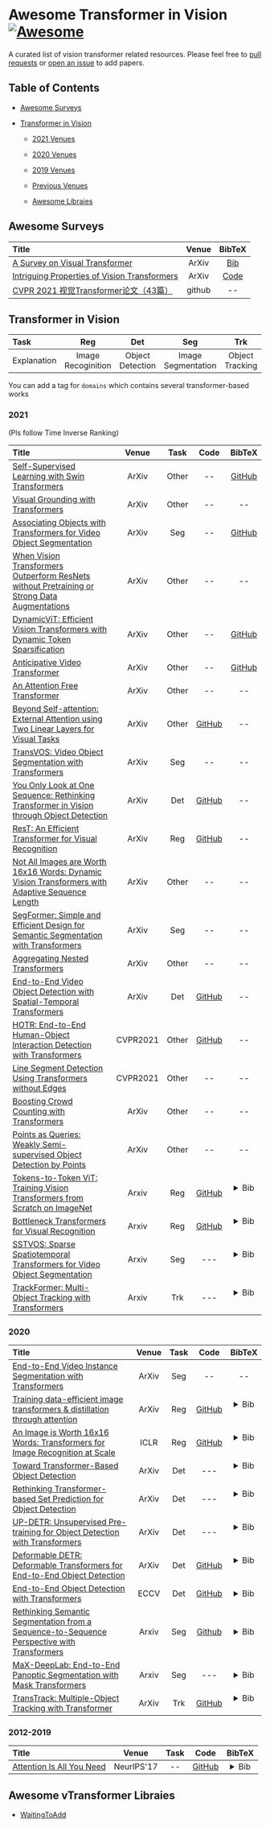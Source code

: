 # Awesome Transformer in Vision [![Awesome](https://awesome.re/badge.svg)](https://awesome.re)  
A curated list of vision transformer related resources. Please feel free to [pull requests](https://github.com/penghouwen/VisionTransformer/pulls) or [open an issue](https://github.com/penghouwen/VisionTransformer/issues) to add papers.


## Table of Contents

- [Awesome Surveys](#awesome-surveys)

- [Transformer in Vision](#transformer-in-vision)
  - [2021 Venues](#2021)
  - [2020 Venues](#2020)
  - [2019 Venues](#2019)
  - [Previous Venues](#2012-2018)
  
  - [Awesome Libraies](#awesome-surveys)

## Awesome Surveys

|  Title  |   Venue  |   BibTeX  |
|:--------|:--------:|:--------:|
| [A Survey on Visual Transformer](https://arxiv.org/pdf/2012.12556.pdf) | ArXiv | [Bib](https://scholar.googleusercontent.com/scholar.bib?q=info:Aj10Crv7DScJ:scholar.google.com/&output=citation&scisdr=CgUmooQTEM3KnAOogfQ:AAGBfm0AAAAAX_-tmfT1yhaAeO62lS61HGcSpcXSUqJ5&scisig=AAGBfm0AAAAAX_-tmQAIcm-VKBRqnb9iTs8Sghq-6ssB&scisf=4&ct=citation&cd=-1&hl=ja)
|[Intriguing Properties of Vision Transformers](https://arxiv.org/pdf/2105.10497.pdf)| ArXiv|[Code](https://github.com/Muzammal-Naseer/Intriguing-Properties-of-Vision-Transformers)|
|[CVPR 2021 视觉Transformer论文（43篇）](https://mp.weixin.qq.com/s/6G9vHSwURwlT2oH312Opww)| github|--|


## Transformer in Vision

|      Task   |        Reg       |       Det    |           Seg           |        Trk           |    Other   |
|:------------|:--------------:|:----------------------:|:-----------------------:|:----------------------:|:----------:|
| Explanation | Image Recoginition | Object Detection | Image Segmentation | Object Tracking | other types |

You can add a tag for `domains` which contains several transformer-based works

### 2021
(Pls follow Time Inverse Ranking)

|  Title  |   Venue  |  Task  |   Code   |  BibTeX  |
|:--------|:--------:|:--------:|:--------:|:--------:|
|[Self-Supervised Learning with Swin Transformers](https://arxiv.org/pdf/2105.04553.pdf)|ArXiv|Other|--|[GitHub](https://github.com/SwinTransformer/Transformer-SSL)|
|[Visual Grounding with Transformers](https://arxiv.org/pdf/2105.04281.pdf)|ArXiv|Other|--|--|
|[Associating Objects with Transformers for Video Object Segmentation](https://arxiv.org/pdf/2106.02638.pdf)|ArXiv|Seg|--|[GitHub](https://github.com/z-x-yang/AOT)|
|[When Vision Transformers Outperform ResNets without Pretraining or Strong Data Augmentations](https://arxiv.org/pdf/2106.01548.pdf)|ArXiv|Other|--|--|
|[DynamicViT: Efficient Vision Transformers with Dynamic Token Sparsification](https://arxiv.org/pdf/2106.02034.pdf)|ArXiv|Other|--|[GitHub](https://github.com/raoyongming/DynamicViT)|
|[Anticipative Video Transformer](https://arxiv.org/pdf/2106.02036.pdf)|ArXiv|Other|--|[GitHub](https://facebookresearch.github.io/AVT/)|
|[An Attention Free Transformer](https://arxiv.org/pdf/2105.14103.pdf)|ArXiv|Other|--|--|
|[Beyond Self-attention: External Attention using Two Linear Layers for Visual Tasks](https://arxiv.org/abs/2105.02358)|ArXiv|Other|[GitHub](https://github.com/MenghaoGuo/-EANet)|--|
|[TransVOS: Video Object Segmentation with Transformers](https://arxiv.org/pdf/2106.00588.pdf)|ArXiv|Seg|--|--|
|[You Only Look at One Sequence: Rethinking Transformer in Vision through Object Detection](https://arxiv.org/pdf/2106.00666.pdf)|ArXiv|Det|[GitHub](https://github.com/hustvl/YOLOS)|--|
|[ResT: An Efficient Transformer for Visual Recognition](https://arxiv.org/pdf/2105.13677.pdf)|ArXiv|Reg|[GitHub](https://github.com/wofmanaf/ResT)|--|
|[Not All Images are Worth 16x16 Words: Dynamic Vision Transformers with Adaptive Sequence Length](https://arxiv.org/pdf/2105.15075)|ArXiv|Other|--|--|
|[SegFormer: Simple and Efficient Design for Semantic Segmentation with Transformers](https://arxiv.org/pdf/2105.15203.pdf)|ArXiv|Seg|--|--|
|[Aggregating Nested Transformers](https://arxiv.org/pdf/2105.12723.pdf)|ArXiv|Other|--|--|
|[End-to-End Video Object Detection with Spatial-Temporal Transformers](https://arxiv.org/pdf/2105.10920.pdf)|ArXiv|Det|[GitHub](https://github.com/SJTU-LuHe/TransVOD)|--|
|[HOTR: End-to-End Human-Object Interaction Detection with Transformers](https://arxiv.org/pdf/2101.01909)|CVPR2021|Other|[GitHub](https://github.com/mlpc-ucsd/LETR)|--|
|[Line Segment Detection Using Transformers without Edges](https://arxiv.org/pdf/2104.13682.pdf)|CVPR2021|Other|--|--|
|[Boosting Crowd Counting with Transformers](https://arxiv.org/pdf/2105.10926.pdf)|ArXiv|Other|--|--|
|[Points as Queries: Weakly Semi-supervised Object Detection by Points](https://arxiv.org/pdf/2104.07434.pdf)|ArXiv|Other|--|--|
| [Tokens-to-Token ViT: Training Vision Transformers from Scratch on ImageNet](https://arxiv.org/abs/2101.11986) | Arxiv | Reg | [GitHub](https://github.com/yitu-opensource/T2T-ViT) | <details> <summary>Bib</summary> <p align="left">   </br> @article{yuan2021tokens, </br> title={Tokens-to-Token ViT: Training Vision Transformers from Scratch on ImageNet}, </br> author={Yuan, Li and Chen, Yunpeng and Wang, Tao and Yu, Weihao and Shi, Yujun and Tay, Francis EH and Feng, Jiashi and Yan, Shuicheng}, </br> journal={arXiv preprint arXiv:2101.11986}, </br> year={2021} </br> } </p></details> </br>
| [Bottleneck Transformers for Visual Recognition](https://arxiv.org/abs/2101.11605) | Arxiv | Reg | [GitHub](https://gist.github.com/aravindsrinivas/56359b79f0ce4449bcb04ab4b56a57a2) | <details> <summary>Bib</summary> <p align="left">   </br> @article{srinivas2021bottleneck, </br> title={Bottleneck Transformers for Visual Recognition}, </br> author={Srinivas, Aravind and Lin, Tsung-Yi and Parmar, Niki and Shlens, Jonathon and Abbeel, Pieter and Vaswani, Ashish}, </br> journal={arXiv preprint arXiv:2101.11605}, </br> year={2021} </br> } </p></details> </br>
| [SSTVOS: Sparse Spatiotemporal Transformers for Video Object Segmentation](https://arxiv.org/abs/2101.08833) | Arxiv | Seg | --- | <details> <summary>Bib</summary> <p align="left">   </br> @article{duke2021sstvos, </br> title={SSTVOS: Sparse Spatiotemporal Transformers for Video Object Segmentation}, </br> author={Duke, Brendan and Ahmed, Abdalla and Wolf, Christian and Aarabi, Parham and Taylor, Graham W}, </br> journal={arXiv preprint arXiv:2101.08833}, </br> year={2021} </br> } </p></details> </br>
| [TrackFormer: Multi-Object Tracking with Transformers](https://arxiv.org/abs/2101.02702) | Arxiv | Trk | --- | <details> <summary>Bib</summary> <p align="left">   </br> @article{meinhardt2021trackformer, </br> title={TrackFormer: Multi-Object Tracking with Transformers}, </br> author={Meinhardt, Tim and Kirillov, Alexander and Leal-Taixe, Laura and Feichtenhofer, Christoph}, </br> journal={arXiv preprint arXiv:2101.02702}, </br> year={2021} </br> } </p></details> </br>


### 2020

|  Title  |   Venue  |  Task  |   Code   |  BibTeX  |
|:--------|:--------:|:--------:|:--------:|:--------:|
|[End-to-End Video Instance Segmentation with Transformers](https://arxiv.org/pdf/2011.14503.pdf)|ArXiv|Seg|--|--|
| [Training data-efficient image transformers & distillation through attention](https://arxiv.org/abs/2012.12877) | ArXiv | Reg | [GitHub](https://github.com/facebookresearch/deit) | <details> <summary>Bib</summary> <p align="left">   </br> @article{touvron2020training, </br> title={Training data-efficient image transformers \& distillation through attention}, </br> author={Touvron, Hugo and Cord, Matthieu and Douze, Matthijs and Massa, Francisco and Sablayrolles, Alexandre and J{\'e}gou, Herv{\'e}}, </br> journal={arXiv preprint arXiv:2012.12877}, </br> year={2020} </br> } </br> </p></details> </br>
| [An Image is Worth 16x16 Words: Transformers for Image Recognition at Scale](https://arxiv.org/abs/2010.11929) | ICLR | Reg | [GitHub](https://github.com/google-research/vision_transformer) | <details> <summary>Bib</summary> <p align="left">   </br> @article{dosovitskiy2020image, </br> title={An image is worth 16x16 words: Transformers for image recognition at scale}, </br> author={Dosovitskiy, Alexey and Beyer, Lucas and Kolesnikov, Alexander and Weissenborn, Dirk and Zhai, Xiaohua and Unterthiner, Thomas and Dehghani, Mostafa and Minderer, Matthias and Heigold, Georg and Gelly, Sylvain and others}, </br> journal={arXiv preprint arXiv:2010.11929}, </br> year={2020} </br> } </p></details> </br>
| [Toward Transformer-Based Object Detection](https://arxiv.org/abs/2012.09958) | ArXiv | Det | --- | <details> <summary>Bib</summary> <p align="left"> </br> @article{beal2020toward, </br> title={Toward Transformer-Based Object Detection}, </br> author={Beal, Josh and Kim, Eric and Tzeng, Eric and Park, Dong Huk and Zhai, Andrew and Kislyuk, Dmitry}, </br> journal={arXiv preprint arXiv:2012.09958}, </br> year={2020} </br> } </p></details> </br>
| [Rethinking Transformer-based Set Prediction for Object Detection](https://arxiv.org/abs/2011.10881) | ArXiv | Det | --- | <details> <summary>Bib</summary> <p align="left">   </br> @article{sun2020rethinking, </br> title={Rethinking Transformer-based Set Prediction for Object Detection}, </br> author={Sun, Zhiqing and Cao, Shengcao and Yang, Yiming and Kitani, Kris}, </br> journal={arXiv preprint arXiv:2011.10881}, </br> year={2020} </br> } </p></details> </br>
| [UP-DETR: Unsupervised Pre-training for Object Detection with Transformers](https://arxiv.org/abs/2011.09094) | ArXiv | Det | --- | <details> <summary>Bib</summary> <p align="left">   </br> @article{dai2020up, </br> title={UP-DETR: Unsupervised Pre-training for Object Detection with Transformers}, </br> author={Dai, Zhigang and Cai, Bolun and Lin, Yugeng and Chen, Junying}, </br> journal={arXiv preprint arXiv:2011.09094}, </br> year={2020} </br> } </p></details> </br>
| [Deformable DETR: Deformable Transformers for End-to-End Object Detection](https://arxiv.org/abs/2010.04159) | ArXiv | Det | [ GitHub]( https://github.com/fundamentalvision/Deformable-DETR) | <details> <summary>Bib</summary> <p align="left">   </br> @article{zhu2020deformable, </br> title={Deformable DETR: Deformable Transformers for End-to-End Object Detection}, </br> author={Zhu, Xizhou and Su, Weijie and Lu, Lewei and Li, Bin and Wang, Xiaogang and Dai, Jifeng}, </br> journal={arXiv preprint arXiv:2010.04159}, </br> year={2020} </br> } </p></details> </br>
| [End-to-End Object Detection with Transformers](https://arxiv.org/abs/2005.12872) | ECCV | Det | [ GitHub]( https://github.com/facebookresearch/detr) | <details> <summary>Bib</summary> <p align="left">  article{zhu2020deformable, </br>  title={Deformable DETR: Deformable Transformers for End-to-End Object Detection}, </br>  author={Zhu, Xizhou and Su, Weijie and Lu, Lewei and Li, Bin and Wang, Xiaogang and Dai, Jifeng}, </br>  journal={arXiv preprint arXiv:2010.04159}, </br>   year={2020} </br> } </br> </p></details>  
| [Rethinking Semantic Segmentation from a Sequence-to-Sequence Perspective with Transformers](https://arxiv.org/abs/2012.15840) | Arxiv | Seg | [Github](https://github.com/fudan-zvg/SETR) | <details> <summary>Bib</summary> <p align="left">  @article{zheng2020rethinking, </br>  title={Rethinking Semantic Segmentation from a Sequence-to-Sequence Perspective with Transformers}, </br>   author={Zheng, Sixiao and Lu, Jiachen and Zhao, Hengshuang and Zhu, Xiatian and Luo, Zekun and Wang, Yabiao and Fu, Yanwei and Feng, Jianfeng and Xiang, Tao and Torr, Philip HS and others}, </br>   journal={arXiv preprint arXiv:2012.15840}, </br>   year={2020} </br> }  </br> </p></details>  
| [MaX-DeepLab: End-to-End Panoptic Segmentation with Mask Transformers](https://arxiv.org/abs/2012.00759) | Arxiv | Seg | --- | <details> <summary>Bib</summary> <p align="left">  @article{wang2020max, </br>  title={MaX-DeepLab: End-to-End Panoptic Segmentation with Mask Transformers}, </br>   author={Wang, Huiyu and Zhu, Yukun and Adam, Hartwig and Yuille, Alan and Chen, Liang-Chieh}, </br>   journal={arXiv preprint arXiv:2012.00759}, </br>   year={2020} </br> }  </br> </p></details>  
| [TransTrack: Multiple-Object Tracking with Transformer](https://arxiv.org/abs/2012.15460) | ArXiv | Trk | [GitHub](https://github.com/PeizeSun/TransTrack) | <details> <summary>Bib</summary> <p align="left">   </br> @article{sun2020transtrack, </br> title={TransTrack: Multiple-Object Tracking with Transformer}, </br> author={Sun, Peize and Jiang, Yi and Zhang, Rufeng and Xie, Enze and Cao, Jinkun and Hu, Xinting and Kong, Tao and Yuan, Zehuan and Wang, Changhu and Luo, Ping}, </br> journal={arXiv preprint arXiv:2012.15460}, </br> year={2020} </br> } </p></details> </br>



### 2012-2019

|  Title  |   Venue  |  Task  |   Code   |  BibTeX  |
|:--------|:--------:|:--------:|:--------:|:--------:|
| [Attention Is All You Need](https://papers.nips.cc/paper/2017/file/3f5ee243547dee91fbd053c1c4a845aa-Paper.pdf) | NeurIPS'17 | -- | [GitHub](https://github.com/tensorflow/tensor2tensor) | <details> <summary>Bib</summary> <p align="left">  @inproceedings{vaswani2017attention, </br>   title={Attention is all you need}, </br>   author={Vaswani, Ashish and Shazeer, Noam and Parmar, Niki and Uszkoreit, Jakob and Jones, Llion and Gomez, Aidan N and Kaiser, {\L}ukasz and Polosukhin, Illia}, </br>  booktitle={Advances in neural information processing systems}, </br>  pages={5998--6008}, </br>   year={2017} </br> }  </p></details>

## Awesome vTransformer Libraies
- [WaitingToAdd](https://github.com/penghouwen/VisionTransformer/blob/main/README.md)


